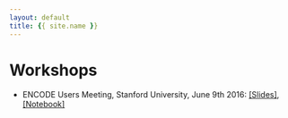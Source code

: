 ```yaml
---
layout: default
title: {{ site.name }}
---
```


# Workshops

* ENCODE Users Meeting, Stanford University, June 9th 2016: [[Slides]](https://docs.google.com/presentation/d/1ICOl94dvd3TbP49bHNsuVjvsU8oAyggmh6x5IT7BnZ8/edit?usp=sharing), [[Notebook]](https://anaconda.org/kundajelab/workshop_tutorial/notebook)